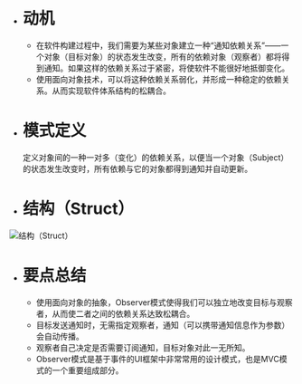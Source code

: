 - # 动机
  - 在软件构建过程中，我们需要为某些对象建立一种“通知依赖关系”——一个对象（目标对象）的状态发生改变，所有的依赖对象（观察者）都将得到通知。如果这样的依赖关系过于紧密，将使软件不能很好地抵御变化。
  - 使用面向对象技术，可以将这种依赖关系弱化，并形成一种稳定的依赖关系。从而实现软件体系结构的松耦合。
  
- # 模式定义
  定义对象间的一种一对多（变化）的依赖关系，以便当一个对象（Subject）的状态发生改变时，所有依赖与它的对象都得到通知并自动更新。
  
- # 结构（Struct）
![结构（Struct）](https://github.com/havenow/my-C-plus-plus/blob/master/C%2B%2B%E8%AE%BE%E8%AE%A1%E6%A8%A1%E5%BC%8F/images/QQ%E5%9B%BE%E7%BB%93%E6%9E%84%EF%BC%88Structure%EF%BC%89-observer.png)  

- # 要点总结
  - 使用面向对象的抽象，Observer模式使得我们可以独立地改变目标与观察者，从而使二者之间的依赖关系达致松耦合。
  - 目标发送通知时，无需指定观察者，通知（可以携带通知信息作为参数）会自动传播。
  - 观察者自己决定是否需要订阅通知，目标对象对此一无所知。
  - Observer模式是基于事件的UI框架中非常常用的设计模式，也是MVC模式的一个重要组成部分。
  
